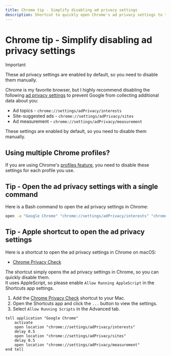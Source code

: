 ```yaml
---
title: Chrome tip - Simplify disabling ad privacy settings
description: Shortcut to quickly open Chrome's ad privacy settings to turn off tracking.
---
```


# Chrome tip - Simplify disabling ad privacy settings

> [!IMPORTANT]  
> These ad privacy settings are enabled by default, so you need to disable them manually.

Chrome is my favorite browser, but I highly recommend disabling the following [ad privacy settings][chrome-adsettings] to prevent Google from collecting additional data about you:
* Ad topics - `chrome://settings/adPrivacy/interests`
* Site-suggested ads - `chrome://settings/adPrivacy/sites`
* Ad measurement - `chrome://settings/adPrivacy/measurement`

These settings are enabled by default, so you need to disable them manually.


## Using multiple Chrome profiles?

If you are using Chrome's [profiles feature][chrome-profiles], you need to disable these settings for each profile you use.


## Tip - Open the ad privacy settings with a single command

Here is a Bash command to open the ad privacy settings in Chrome:

```bash
open -a "Google Chrome" "chrome://settings/adPrivacy/interests" "chrome://settings/adPrivacy/sites" "chrome://settings/adPrivacy/measurement"
```


## Tip - Apple shortcut to open the ad privacy settings

Here is a shortcut to open the ad privacy settings in Chrome on macOS:
* [Chrome Privacy Check][shortcut-link]

The shortcut simply opens the ad privacy settings in Chrome, so you can quickly disable them.  
It uses AppleScript, so please enable `Allow Running AppleScript` in the Shortcuts app settings.
1. Add the [Chrome Privacy Check][shortcut-link] shortcut to your Mac.
2. Open the Shortcuts app and click the `...` button to view the settings.
3. Select `Allow Running Scripts` in the Advanced tab.

<!-- markdownlint-disable MD010 -->
```AppleScript
tell application "Google Chrome"
	activate
	open location "chrome://settings/adPrivacy/interests"
	delay 0.5
	open location "chrome://settings/adPrivacy/sites"
	delay 0.5
	open location "chrome://settings/adPrivacy/measurement"
end tell
```
<!-- markdownlint-enable MD010 -->

[chrome-adsettings]: https://support.google.com/chrome/answer/13355898
[chrome-profiles]: https://support.google.com/chrome/answer/2364824
[shortcut-link]: https://www.icloud.com/shortcuts/6b9aeae513534afb9745d57564d9931f
